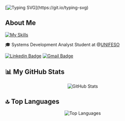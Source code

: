 [![Typing SVG](https://readme-typing-svg.herokuapp.com/?font=Fira+Code&color=ffffff&size=45&center=true&vCenter=true&width=1000&lines=👋Welcome+to+my+GitHub!;See+my+awesome+codes!)](https://git.io/typing-svg)

## About Me
[![My Skills](https://skillicons.dev/icons?i=java,postgres,python,react,html,css,js)](#)

 🎓 Systems Development Analyst Student  at @[UNIFESO]([[https://portal.ufpel.edu.br/](https://www.unifeso.edu.br/)])

[![Linkedin Badge](https://img.shields.io/badge/-LinkedIn-6633cc?style=flat-square&logo=Linkedin&logoColor=white&link=https://www.linkedin.com/in/lucas-c-071903265/)](https://www.linkedin.com/in/lucas-c-071903265/)
[![Gmail Badge](https://img.shields.io/badge/-contact@lucauxs-6633cc?style=flat-square&logo=Gmail&logoColor=white&link=mailto:lucasgcocos@gmail.com.com)](mailto:lucasgcocos@gmail.com)



## 📊 My GitHub Stats
<p align="center">
  <img src="https://github-readme-stats.vercel.app/api?username=lucauxs&show_icons=true&theme=radical" alt="GitHub Stats" />
</p>

## 🔝 Top Languages
<div align="center">
  <img src="https://github-readme-stats.vercel.app/api/top-langs?username=lucauxs&layout=compact&theme=radical" alt="Top Languages" />
</div>
